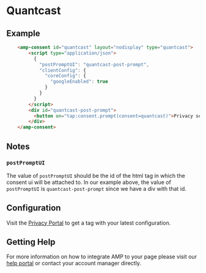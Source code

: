 # Quantcast

## Example

```html
    <amp-consent id="quantcast" layout="nodisplay" type="quantcast">
        <script type="application/json">
          {
            "postPromptUI": "quantcast-post-prompt",
            "clientConfig": {
              "coreConfig": {
                "googleEnabled": true
              }
            }
          }
        </script>
        <div id="quantcast-post-prompt">
          <button on="tap:consent.prompt(consent=quantcast)">Privacy settings</button>
        </div>
    </amp-consent>
```

## Notes

### `postPromptUI`

The value of `postPromptUI` should be the id of the html tag in which the consent ui will be attached to. In our example above, the value of `postPromptUI` is `quantcast-post-prompt` since we have a div with that id.

## Configuration

Visit the [Privacy Portal](https://www.quantcast.com/protect/sites) to get a tag with your latest configuration.

## Getting Help

For more information on how to integrate AMP to your page please visit our [help portal](https://help.quantcast.com/hc/en-us/categories/360002940873-Quantcast-Choice) or contact your account manager directly.
